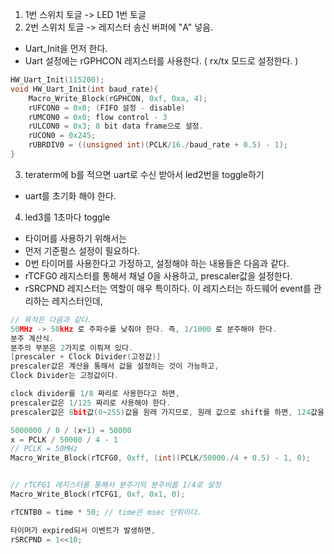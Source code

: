 1. 1번 스위치 토글 -> LED 1번 토글
2. 2번 스위치 토글 -> 레지스터 송신 버퍼에 "A" 넣음.
  - Uart_Init을 먼저 한다.
  - Uart 설정에는 rGPHCON 레지스터를 사용한다. ( rx/tx 모드로 설정한다. )

```cpp
HW_Uart_Init(115200);
void HW_Uart_Init(int baud_rate){
	Macro_Write_Block(rGPHCON, 0xf, 0xa, 4);
	rUFCON0 = 0x0; (FIFO 설정 - disable)
	rUMCON0 = 0x0; flow control - 3
	rULCON0 = 0x3; 8 bit data frame으로 설정.
	rUCON0 = 0x245;
	rUBRDIV0 = ((unsigned int)(PCLK/16./baud_rate + 0.5) - 1);
}
```
3. teraterm에 b를 적으면 uart로 수신 받아서 led2번을 toggle하기
  - uart를 초기화 해야 한다.

4. led3를 1초마다 toggle
  - 타이머를 사용하기 위해서는
  - 먼저 기준펄스 설정이 필요하다.
  - 0번 타이머를 사용한다고 가정하고, 설정해야 하는 내용들은 다음과 같다.
  - rTCFG0 레지스터를 통해서 채널 0을 사용하고, prescaler값을 설정한다.
  - rSRCPND 레지스터는 역할이 매우 특이하다.
  이 레지스터는 하드웨어 event를 관리하는 레지스터인데, 
```cpp
// 목적은 다음과 같다.
50MHz -> 50kHz 로 주파수를 낮춰야 한다. 즉, 1/1000 로 분주해야 한다.
분주 계산식.
분주의 부분은 2가지로 이뤄져 있다.
[prescaler + Clock Divider(고정값)]
prescaler값은 계산을 통해서 값을 설정하는 것이 가능하고,
Clock Divider는 고정값이다.

clock divider를 1/8 짜리로 사용한다고 하면,
prescaler값은 1/125 짜리로 사용해야 한다.
prescaler값은 8bit값(0~255)값을 원래 가지므로, 원래 값으로 shift를 하면, 124값을 설정해야 한다.

5000000 / 8 / (x+1) = 50000
x = PCLK / 50000 / 4 - 1
// PCLK = 50MHz
Macro_Write_Block(rTCFG0, 0xff, (int)(PCLK/50000./4 + 0.5) - 1, 0);


// rTCFG1 레지스터를 통해서 분주기의 분주비를 1/4로 설정
Macro_Write_Block(rTCFG1, 0xf, 0x1, 0);

rTCNTB0 = time * 50; // time은 msec 단위이다.

타이머가 expired되서 이벤트가 발생하면,
rSRCPND = 1<<10;

```
